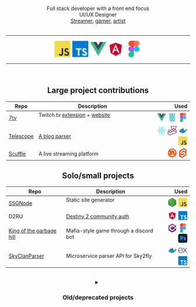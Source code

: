 <br />
<div align="center">
  <div>Full stack developer with a front end focus</div>
  <div>UI/UX Designer</div>
  <div><a href="https://www.twitch.tv/sirinoks">Streamer</a>, <a href="https://steamcommunity.com/id/aisik28/">gamer</a>, <a href="https://www.patreon.com/SilkDragon">artist</a></div>
</div>
<br />


---
<div align="center">

<img width="45vw" src="assets/javascript-original.svg" alt="JavaScript logo" />
<img width="45vw" src="assets/typescript-original.svg" alt="Typescript logo" />
<img width="45vw" src="assets/vuejs-original.svg" alt="Vuejs logo" />
<img width="45vw" src="assets/angular-original.svg" alt="Angular logo" />
<img width="45vw" src="assets/figma-original.svg" alt="Figma logo" />
</div>

---

<br />

<div align="center">

<h2> Large project contributions </h2>

| Repo | Description | Used |
| ----- | -------------------------------------- | -----: |
| [7tv](https://github.com/SevenTV/SevenTV) | Twitch.tv [extension](https://chromewebstore.google.com/detail/7tv) + [website](https://7tv.app/) &nbsp; &nbsp; &nbsp; &nbsp; &nbsp; &nbsp; &nbsp; &nbsp; &nbsp; &nbsp; &nbsp; &nbsp; &nbsp; &nbsp; &nbsp; &nbsp; &nbsp; &nbsp; &nbsp; | <img width="25vw" src="assets/vuejs-original.svg" alt="Vue.js logo" /> <img width="25vw" src="assets/go-original.svg" alt="Go logo" /> <img width="25vw" src="assets/figma-original.svg" alt="Figma logo" /> |
| [Telescope](https://github.com/Seneca-CDOT/telescope) | [A blog parser](https://telescope.cdot.systems/) |  <img width="25vw" src="assets/react-original.svg" alt="React logo" /> <img width="25vw" src="assets/jest-plain.svg" alt="Jest logo" /> <img width="25vw" src="assets/docker-original.svg" alt="Docker logo" /> <img width="25vw" src="assets/javascript-original.svg" alt="JavaScript logo" /> |
| [Scuffle](https://github.com/ScuffleTV/scuffle) | A live streaming platform | <img width="25vw" src="assets/rust-original.svg" alt="Rust logo" /> <img width="25vw" src="assets/svelte-original.svg" alt="Svelte logo" /> |


<h2> Solo/small projects </h2>

| Repo | Description | Used |
| ----- | -------------------------------------- | ---: |
| [SSGNode](https://github.com/sirinoks/SSGNode) | Static site generator &nbsp; &nbsp; &nbsp; &nbsp; &nbsp; &nbsp; &nbsp; &nbsp; &nbsp; &nbsp; &nbsp; &nbsp; &nbsp; &nbsp; &nbsp; &nbsp; &nbsp; &nbsp; &nbsp; | <img width="25vw" src="assets/nodejs-original.svg" alt="Node.js logo" /> <img width="25vw" src="assets/javascript-original.svg" alt="JavaScript logo" />|
| D2RU | [Destiny 2 community auth](https://d2lfg.ru/authorization) | <img width="25vw" src="assets/angular-original.svg" alt="Angular logo" /> <img width="25vw" src="assets/typescript-original.svg" alt="TypeScript logo" />  |
| [King of the garbage hill](https://github.com/mylorik/King-of-the-Garbage-Hill) | Mafia-style game through a discord bot | <img width="25vw" src="assets/csharp-original.svg" alt="C# logo" /> <img width="25vw" src="assets/figma-original.svg" alt="Figma logo" /> <img width="25vw" src="assets/photoshop-original.svg" alt="Photoshop logo" /> |
| [SkyClanParser](https://github.com/sirinoks/skyClanParser) | Microservice parser API for Sky2fly | <img width="25vw" src="assets/docker-original.svg" alt="Docker logo" /> <img width="25vw" src="assets/express-original.svg" alt="Express.js logo" /> <img width="25vw" src="assets/typescript-original.svg" alt="TypeScript logo" />  |

<br />

<details>
<summary><h3>Old/deprecated projects</h3></summary>

| Repo | Description | Used |
| ----- | -------------------------------------- | ---: |
| [BetterBTP](https://github.com/sirinoks/Better-BTP-chrome) | Chrome extension to enhance website readability | <img width="25vw" src="assets/css3-original.svg" alt="CSS3 logo" /> <img width="25vw" src="assets/javascript-original.svg" alt="JavaScript logo" /> |
| [MailGunAPI](https://github.com/sirinoks/mailGunApi) | API for Mailgun | <img width="25vw" src="assets/csharp-original.svg" alt="C# logo" /> <img width="25vw" src="assets/dot-net-original.svg" alt=".NET logo" /> <img width="25vw" src="assets/javascript-original.svg" alt="JavaScript logo" /> |
| [Layout editor](https://github.com/sirinoks/layoutEditor) | Drag and drop layout editor |  <img width="25vw" src="assets/express-original.svg" alt="Express.js logo" /> <img width="25vw" src="assets/jquery-original.svg" alt="jQuery logo" /> <img width="25vw" src="assets/json-original.svg" alt="JSON logo" /> <img width="25vw" src="assets/javascript-original.svg" alt="JavaScript logo" /> |
</details>

</div>